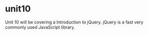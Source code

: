 # unit10
Unit 10 will be covering a Introduction to jQuery.
jQuery is a fast very commonly used JavaScript library.
